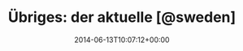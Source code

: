 ---
retweeted: false
source: <a href="http://mvilla.it/fenix" rel="nofollow">Fenix for Android</a>
entities:
  hashtags: []
  symbols: []
  user_mentions:
  - name: Sweden
    screen_name: Sweden
    indices:
    - '22'
    - '29'
    id_str: '20927633'
    id: '20927633'
  urls: []
display_text_range:
- '0'
- '52'
favorite_count: '1'
id_str: '477391729147273216'
truncated: false
retweet_count: '0'
id: '477391729147273216'
created_at: Fri Jun 13 10:07:12 +0000 2014
favorited: false
full_text: 'Übriges: der aktuelle [@sweden](https://twitter.com/sweden) Kurator ist
  großartig.'
lang: de
tags:
- pesos:twitter
date: '2014-06-13T10:07:12+00:00'
src: https://twitter.com/bascht/status/477391729147273216
original_url: https://twitter.com/bascht/status/477391729147273216
type: twitter_tweet
text: 'Übriges: der aktuelle [@sweden](https://twitter.com/sweden) Kurator ist großartig.'
title: 'Übriges: der aktuelle [@sweden]'

---